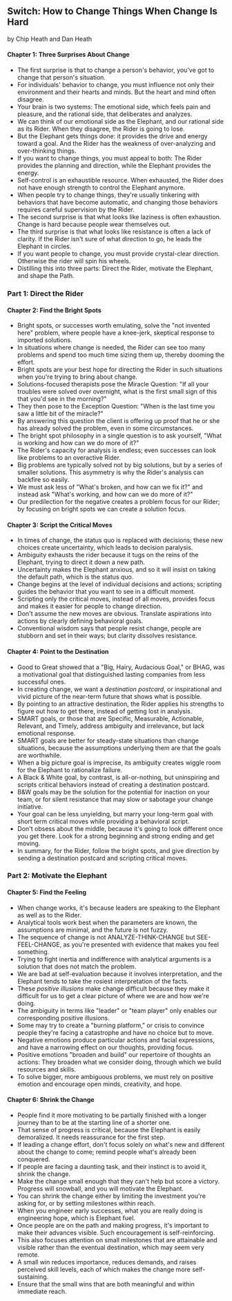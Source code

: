 ## Switch: How to Change Things When Change Is Hard

by Chip Heath and Dan Heath

#### Chapter 1: Three Surprises About Change

* The first surprise is that to change a person's behavior, you've got to change that person's situation.
* For individuals' behavior to change, you must influence not only their environment and their hearts and minds. But the heart and mind often disagree.
* Your brain is two systems: The emotional side, which feels pain and pleasure, and the rational side, that deliberates and analyzes.
* We can think of our emotional side as the Elephant, and our rational side as its Rider. When they disagree, the Rider is going to lose.
* But the Elephant gets things done: it provides the drive and energy toward a goal. And the Rider has the weakness of over-analyzing and over-thinking things.
* If you want to change things, you must appeal to both: The Rider provides the planning and direction, while the Elephant provides the energy.
* Self-control is an exhaustible resource. When exhausted, the Rider does not have enough strength to control the Elephant anymore.
* When people try to change things, they're usually tinkering with behaviors that have become automatic, and changing those behaviors requires careful supervision by the Rider.
* The second surprise is that what looks like laziness is often exhaustion. Change is hard because people wear themselves out.
* The third surprise is that what looks like resistance is often a lack of clarity. If the Rider isn't sure of what direction to go, he leads the Elephant in circles.
* If you want people to change, you must provide crystal-clear direction. Otherwise the rider will spin his wheels.
* Distilling this into three parts: Direct the Rider, motivate the Elephant, and shape the Path.

### Part 1: Direct the Rider

#### Chapter 2: Find the Bright Spots

* Bright spots, or successes worth emulating, solve the "not invented here" problem, where people have a knee-jerk, skeptical response to imported solutions.
* In situations where change is needed, the Rider can see too many problems and spend too much time sizing them up, thereby dooming the effort.
* Bright spots are your best hope for directing the Rider in such situations when you're trying to bring about change.
* Solutions-focused therapists pose the Miracle Question: "If all your troubles were solved over overnight, what is the first small sign of this that you'd see in the morning?"
* They then pose to the Exception Question: "When is the last time you saw a little bit of the miracle?"
* By answering this question the client is offering up proof that he or she has already solved the problem, even in some circumstances.
* The bright spot philosophy in a single question is to ask yourself, "What is working and how can we do more of it?"
* The Rider's capacity for analysis is endless; even successes can look like problems to an overactive Rider.
* Big problems are typically solved not by big solutions, but by a series of smaller solutions. This asymmetry is why the Rider's analysis can backfire so easily.
* We must ask less of "What's broken, and how can we fix it?" and instead ask "What's working, and how can we do more of it?"
* Our predilection for the negative creates a problem focus for our Rider; by focusing on bright spots we can create a solution focus.

#### Chapter 3: Script the Critical Moves

* In times of change, the status quo is replaced with decisions; these new choices create uncertainty, which leads to decision paralysis.
* Ambiguity exhausts the rider because it tugs on the reins of the Elephant, trying to direct it down a new path.
* Uncertainty makes the Elephant anxious, and so it will insist on taking the default path, which is the status quo.
* Change begins at the level of individual decisions and actions; scripting guides the behavior that you want to see in a difficult moment.
* Scripting only the critical moves, instead of all moves, provides focus and makes it easier for people to change direction.
* Don't assume the new moves are obvious. Translate aspirations into actions by clearly defining behavioral goals.
* Conventional wisdom says that people resist change, people are stubborn and set in their ways; but clarity dissolves resistance.

#### Chapter 4: Point to the Destination

* Good to Great showed that a "Big, Hairy, Audacious Goal," or BHAG, was a motivational goal that distinguished lasting companies from less successful ones.
* In creating change, we want a *destination postcard*, or inspirational and vivid picture of the near-term future that shows what is possible.
* By pointing to an attractive destination, the Rider applies his strengths to figure out how to get there, instead of getting lost in analysis.
* SMART goals, or those that are Specific, Measurable, Actionable, Relevant, and Timely, address ambiguity and irrelevance, but lack emotional response.
* SMART goals are better for steady-state situations than change situations, because the assumptions underlying them are that the goals are worthwhile.
* When a big picture goal is imprecise, its ambiguity creates wiggle room for the Elephant to rationalize failure.
* A Black & White goal, by contrast, is all-or-nothing, but uninspiring and scripts critical behaviors instead of creating a destination postcard.
* B&W goals may be the solution for the potential for inaction on your team, or for silent resistance that may slow or sabotage your change initiative.
* Your goal can be less unyielding, but marry your long-term goal with short term critical moves while providing a behavioral script.
* Don't obsess about the middle, because it's going to look different once you get there. Look for a strong beginning and strong ending and get moving.
* In summary, for the Rider, follow the bright spots, and give direction by sending a destination postcard and scripting critical moves.

### Part 2: Motivate the Elephant

#### Chapter 5: Find the Feeling

* When change works, it's because leaders are speaking to the Elephant as well as to the Rider.
* Analytical tools work best when the parameters are known, the assumptions are minimal, and the future is not fuzzy.
* The sequence of change is not ANALYZE-THINK-CHANGE but SEE-FEEL-CHANGE, as you're presented with evidence that makes you feel something.
* Trying to fight inertia and indifference with analytical arguments is a solution that does not match the problem.
* We are bad at self-evaluation because it involves interpretation, and the Elephant tends to take the rosiest interpretation of the facts.
* These *positive illusions* make change difficult because they make it difficult for us to get a clear picture of where we are and how we're doing.
* The ambiguity in terms like "leader" or "team player" only enables our corresponding positive illusions.
* Some may try to create a "burning platform," or crisis to convince people they're facing a catastrophe and have no choice but to move.
* Negative emotions produce particular actions and facial expressions, and have a narrowing effect on our thoughts, providing focus.
* Positive emotions "broaden and build" our repertoire of thoughts an actions: They broaden what we consider doing, through which we build resources and skills.
* To solve bigger, more ambiguous problems, we must rely on positive emotion and encourage open minds, creativity, and hope.

#### Chapter 6: Shrink the Change

* People find it more motivating to be partially finished with a longer journey than to be at the starting line of a shorter one.
* That sense of progress is critical, because the Elephant is easily demoralized. It needs reassurance for the first step.
* If leading a change effort, don't focus solely on what's new and different about the change to come; remind people what's already been conquered.
* If people are facing a daunting task, and their instinct is to avoid it, shrink the change.
* Make the change small enough that they can't help but score a victory. Progress will snowball, and you will motivate the Elephant.
* You can shrink the change either by limiting the investment you're asking for, or by setting milestones within reach.
* When you engineer early successes, what you are really doing is engineering hope, which is Elephant fuel.
* Once people are on the path and making progress, it's important to make their advances visible. Such encouragement is self-reinforcing.
* This also focuses attention on small milestones that are attainable and visible rather than the eventual destination, which may seem very remote.
* A small win reduces importance, reduces demands, and raises perceived skill levels, each of which makes the change more self-sustaining.
* Ensure that the small wins that are both meaningful and within immediate reach.
